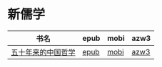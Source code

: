 # 新儒学

| 书名 | epub | mobi | azw3 |
| --- | --- | --- | --- |
| [五十年来的中国哲学](http://ct.dalanmei.com/f/31084289-571812082-d46e1c) | [epub](http://ct.dalanmei.com/f/31084289-571812082-d46e1c) | [mobi](http://ct.dalanmei.com/f/31084289-571542379-ad1001) | [azw3](http://ct.dalanmei.com/f/31084289-572196445-378155) |
